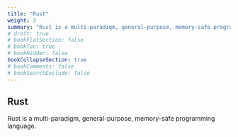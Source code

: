 ```yaml
---
title: "Rust"
weight: 3
summary: "Rust is a multi-paradigm, general-purpose, memory-safe programming language."
# draft: true
# bookFlatSection: false
# bookToc: true
# bookHidden: false
bookCollapseSection: true
# bookComments: false
# bookSearchExclude: false
---
```


## Rust

Rust is a multi-paradigm, general-purpose, memory-safe programming language.
